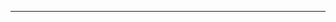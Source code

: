 <!--
CO_OP_TRANSLATOR_METADATA:
{
  "original_hash": "661bbc8e2592ebbb96aa84b1462f5755",
  "translation_date": "2025-08-28T20:38:58+00:00",
  "source_file": "03-Core-Generative-AI-Techniques/README.md",
  "language_code": "sk"
}
-->


---

